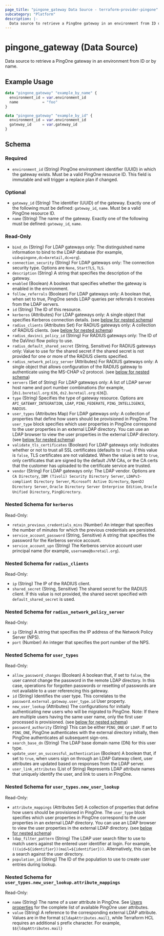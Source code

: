 ```yaml
---
page_title: "pingone_gateway Data Source - terraform-provider-pingone"
subcategory: "Platform"
description: |-
  Data source to retrieve a PingOne gateway in an environment from ID or by name.
---
```


# pingone_gateway (Data Source)

Data source to retrieve a PingOne gateway in an environment from ID or by name.

## Example Usage

```terraform
data "pingone_gateway" "example_by_name" {
  environment_id = var.environment_id
  name           = "foo"
}

data "pingone_gateway" "example_by_id" {
  environment_id = var.environment_id
  gateway_id     = var.gateway_id
}
```

<!-- schema generated by tfplugindocs -->
## Schema

### Required

- `environment_id` (String) PingOne environment identifier (UUID) in which the gateway exists.  Must be a valid PingOne resource ID.  This field is immutable and will trigger a replace plan if changed.

### Optional

- `gateway_id` (String) The identifier (UUID) of the gateway.  Exactly one of the following must be defined: `gateway_id`, `name`.  Must be a valid PingOne resource ID.
- `name` (String) The name of the gateway.  Exactly one of the following must be defined: `gateway_id`, `name`.

### Read-Only

- `bind_dn` (String) For LDAP gateways only: The distinguished name information to bind to the LDAP database (for example, `uid=pingone,dc=bxretail,dc=org`).
- `connection_security` (String) For LDAP gateways only: The connection security type.  Options are `None`, `StartTLS`, `TLS`.
- `description` (String) A string that specifies the description of the gateway.
- `enabled` (Boolean) A boolean that specifies whether the gateway is enabled in the environment.
- `follow_referrals` (Boolean) For LDAP gateways only: A boolean that, when set to true, PingOne sends LDAP queries per referrals it receives from the LDAP servers.
- `id` (String) The ID of this resource.
- `kerberos` (Attributes) For LDAP gateways only: A single object that specifies Kerberos connection details. (see [below for nested schema](#nestedatt--kerberos))
- `radius_clients` (Attributes Set) For RADIUS gateways only: A collection of RADIUS clients. (see [below for nested schema](#nestedatt--radius_clients))
- `radius_davinci_policy_id` (String) For RADIUS gateways only: The ID of the DaVinci flow policy to use.
- `radius_default_shared_secret` (String, Sensitive) For RADIUS gateways only: Value to use for the shared secret if the shared secret is not provided for one or more of the RADIUS clients specified.
- `radius_network_policy_server` (Attributes) For RADIUS gateways only: A single object that allows configuration of the RADIUS gateway to authenticate using the MS-CHAP v2 protocol. (see [below for nested schema](#nestedatt--radius_network_policy_server))
- `servers` (Set of String) For LDAP gateways only: A list of LDAP server host name and port number combinations (for example, [`ds1.bxretail.org:636`, `ds2.bxretail.org:636`]).
- `type` (String) Specifies the type of gateway resource.  Options are `API_GATEWAY_INTEGRATION`, `LDAP`, `PING_FEDERATE`, `PING_INTELLIGENCE`, `RADIUS`.
- `user_types` (Attributes Map) For LDAP gateways only: A collection of properties that define how users should be provisioned in PingOne. The `user_type` block specifies which user properties in PingOne correspond to the user properties in an external LDAP directory. You can use an LDAP browser to view the user properties in the external LDAP directory. (see [below for nested schema](#nestedatt--user_types))
- `validate_tls_certificates` (Boolean) For LDAP gateways only: Indicates whether or not to trust all SSL certificates (defaults to `true`). If this value is `false`, TLS certificates are not validated. When the value is set to `true`, only certificates that are signed by the default JVM CAs, or the CA certs that the customer has uploaded to the certificate service are trusted.
- `vendor` (String) For LDAP gateways only: The LDAP vendor.  Options are `CA Directory`, `IBM (Tivoli) Security Directory Server`, `LDAPv3-compliant Directory Server`, `Microsoft Active Directory`, `OpenDJ Directory Server`, `Oracle Directory Server Enterprise Edition`, `Oracle Unified Directory`, `PingDirectory`.

<a id="nestedatt--kerberos"></a>
### Nested Schema for `kerberos`

Read-Only:

- `retain_previous_credentials_mins` (Number) An integer that specifies the number of minutes for which the previous credentials are persisted.
- `service_account_password` (String, Sensitive) A string that specifies the password for the Kerberos service account.
- `service_account_upn` (String) The Kerberos service account user principal name (for example, `username@bxretail.org`).


<a id="nestedatt--radius_clients"></a>
### Nested Schema for `radius_clients`

Read-Only:

- `ip` (String) The IP of the RADIUS client.
- `shared_secret` (String, Sensitive) The shared secret for the RADIUS client. If this value is not provided, the shared secret specified with `default_shared_secret` is used.


<a id="nestedatt--radius_network_policy_server"></a>
### Nested Schema for `radius_network_policy_server`

Read-Only:

- `ip` (String) A string that specifies the IP address of the Network Policy Server (NPS).
- `port` (Number) An integer that specifies the port number of the NPS.


<a id="nestedatt--user_types"></a>
### Nested Schema for `user_types`

Read-Only:

- `allow_password_changes` (Boolean) A boolean that, if set to `false`, the user cannot change the password in the remote LDAP directory. In this case, operations for forgotten passwords or resetting of passwords are not available to a user referencing this gateway.
- `id` (String) Identifies the user type. This correlates to the `password.external.gateway.user_type.id` User property.
- `new_user_lookup` (Attributes) The configurations for initially authenticating new users who will be migrated to PingOne. Note: If there are multiple users having the same user name, only the first user processed is provisioned. (see [below for nested schema](#nestedatt--user_types--new_user_lookup))
- `password_authority` (String) This can be either `PING_ONE` or `LDAP`. If set to `PING_ONE`, PingOne authenticates with the external directory initially, then PingOne authenticates all subsequent sign-ons.
- `search_base_dn` (String) The LDAP base domain name (DN) for this user type.
- `update_user_on_successful_authentication` (Boolean) A boolean that, if set to `true`, when users sign on through an LDAP Gateway client, user attributes are updated based on responses from the LDAP server.
- `user_link_attributes` (List of String) Represents LDAP attribute names that uniquely identify the user, and link to users in PingOne.

<a id="nestedatt--user_types--new_user_lookup"></a>
### Nested Schema for `user_types.new_user_lookup`

Read-Only:

- `attribute_mappings` (Attributes Set) A collection of properties that define how users should be provisioned in PingOne. The `user_type` block specifies which user properties in PingOne correspond to the user properties in an external LDAP directory. You can use an LDAP browser to view the user properties in the external LDAP directory. (see [below for nested schema](#nestedatt--user_types--new_user_lookup--attribute_mappings))
- `ldap_filter_pattern` (String) The LDAP user search filter to use to match users against the entered user identifier at login. For example, `(((uid=${identifier})(mail=${identifier}))`. Alternatively, this can be a search against the user directory.
- `population_id` (String) The ID of the population to use to create user entries during lookup.

<a id="nestedatt--user_types--new_user_lookup--attribute_mappings"></a>
### Nested Schema for `user_types.new_user_lookup.attribute_mappings`

Read-Only:

- `name` (String) The name of a user attribute in PingOne. See [Users properties](https://apidocs.pingidentity.com/pingone/platform/v1/api/#users) for the complete list of available PingOne user attributes.
- `value` (String) A reference to the corresponding external LDAP attribute.  Values are in the format `${ldapAttributes.mail}`, while Terraform HCL requires an additional `$` prefix character. For example, `$${ldapAttributes.mail}`
